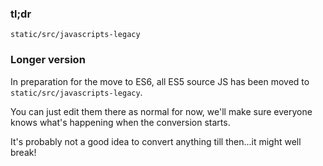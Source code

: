 ### tl;dr

`static/src/javascripts-legacy`

### Longer version

In preparation for the move to ES6, all ES5 source JS has been moved to `static/src/javascripts-legacy`.

You can just edit them there as normal for now, we'll make sure everyone knows what's happening when the conversion starts.

It's probably not a good idea to convert anything till then...it might well break!
